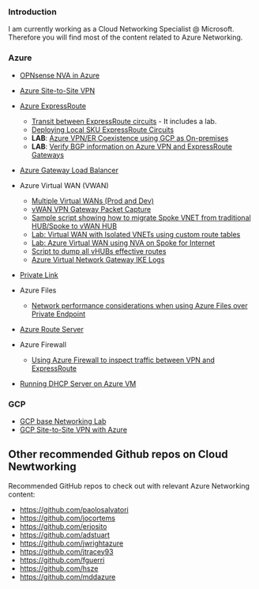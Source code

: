 ### Introduction

I am currently working as a Cloud Networking Specialist @ Microsoft. Therefore you will find most of the content related to Azure Networking.

### Azure

- [OPNsense NVA in Azure](https://github.com/dmauser/opnazure)

- [Azure Site-to-Site VPN](https://github.com/dmauser/azure-vpn-s2s)

- [Azure ExpressRoute](https://github.com/dmauser/azure-expressroute)
  - [Transit between ExpressRoute circuits](https://github.com/dmauser/azure-expressroute/tree/main/er-to-er-transit) - It includes a lab.
  - [Deploying Local SKU ExpressRoute Circuits](https://github.com/dmauser/Lab/tree/master/ExpressRoute-local)
  - **LAB**: [Azure VPN/ER Coexistence using GCP as On-premises](https://github.com/dmauser/azure-er-vpn-coexistence)
  - **LAB**: [Verify BGP information on Azure VPN and ExpressRoute Gateways](https://github.com/dmauser/Lab/tree/master/ER-and-VPN-Gateway-BGP-info)
- [Azure Gateway Load Balancer](https://github.com/dmauser/azure-gateway-lb)

- Azure Virtual WAN (VWAN)
  - [Multiple Virtual WANs (Prod and Dev)](https://github.com/dmauser/Lab/tree/master/vWAN-split-dev-and-prod-design)
  - [vWAN VPN Gateway Packet Capture](https://github.com/dmauser/Lab/tree/master/vWAN-vpn-gateway-packet-capture)
  - [Sample script showing how to migrate Spoke VNET from traditional HUB/Spoke to vWAN HUB](https://github.com/dmauser/Lab/tree/master/vWAN-spoke-vnet-sample-migration-script)
  - [Lab: Virtual WAN with Isolated VNETs using custom route tables](https://github.com/dmauser/azure-virtualwan/tree/main/nva-spoke-internet)
  - [Lab: Azure Virtual WAN using NVA on Spoke for Internet](https://github.com/dmauser/azure-virtualwan/tree/main/nva-spoke-internet)
  - [Script to dump all vHUBs effective routes](https://github.com/dmauser/azure-virtualwan/tree/main/misc-cheatsheet#script-to-dump-all-vhubs-effective-routes)
  - [Azure Virtual Network Gateway IKE Logs](https://github.com/dmauser/Lab/tree/master/VPN-gateway-IKE-logs)

- [Private Link](https://github.com/dmauser/PrivateLink)

- Azure Files
  - [Network performance considerations when using Azure Files over Private Endpoint](https://github.com/dmauser/azure-files-netperf)
- [Azure Route Server](https://github.com/dmauser/azure-routeserver)

- Azure Firewall
  - [Using Azure Firewall to inspect traffic between VPN and ExpressRoute](https://github.com/dmauser/Lab/tree/master/RS-ER-VPN-Gateway-Transit-AzFW)
- [Running DHCP Server on Azure VM](https://github.com/dmauser/DHCPServer-On-Azure)

### GCP
- [GCP base Networking Lab](https://github.com/dmauser/gcp-network-base-lab)
- [GCP Site-to-Site VPN with Azure](https://github.com/dmauser/azure-vpn-s2s-gcp)

## Other recommended Github repos on Cloud Newtworking

Recommended GitHub repos to check out with relevant Azure Networking content:

- https://github.com/paolosalvatori
- https://github.com/jocortems
- https://github.com/erjosito
- https://github.com/adstuart
- https://github.com/jwrightazure
- https://github.com/jtracey93
- https://github.com/fguerri
- https://github.com/hsze
- https://github.com/mddazure
